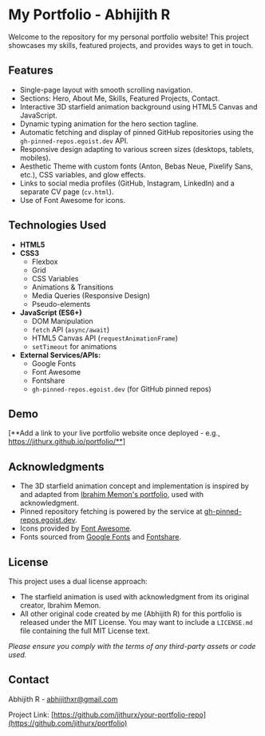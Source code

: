 # My Portfolio - Abhijith R

Welcome to the repository for my personal portfolio website! This project showcases my skills, featured projects, and provides ways to get in touch.

## Features

-   Single-page layout with smooth scrolling navigation.
-   Sections: Hero, About Me, Skills, Featured Projects, Contact.
-   Interactive 3D starfield animation background using HTML5 Canvas and JavaScript.
-   Dynamic typing animation for the hero section tagline.
-   Automatic fetching and display of pinned GitHub repositories using the `gh-pinned-repos.egoist.dev` API.
-   Responsive design adapting to various screen sizes (desktops, tablets, mobiles).
-   Aesthetic Theme with custom fonts (Anton, Bebas Neue, Pixelify Sans, etc.), CSS variables, and glow effects.
-   Links to social media profiles (GitHub, Instagram, LinkedIn) and a separate CV page (`cv.html`).
-   Use of Font Awesome for icons.

## Technologies Used

-   **HTML5**
-   **CSS3**
    -   Flexbox
    -   Grid
    -   CSS Variables
    -   Animations & Transitions
    -   Media Queries (Responsive Design)
    -   Pseudo-elements
-   **JavaScript (ES6+)**
    -   DOM Manipulation
    -   `fetch` API (`async/await`)
    -   HTML5 Canvas API (`requestAnimationFrame`)
    -   `setTimeout` for animations
-   **External Services/APIs:**
    -   Google Fonts
    -   Font Awesome
    -   Fontshare
    -   `gh-pinned-repos.egoist.dev` (for GitHub pinned repos)

## Demo

[**Add a link to your live portfolio website once deployed - e.g., https://jithurx.github.io/portfolio/**]

## Acknowledgments

-   The 3D starfield animation concept and implementation is inspired by and adapted from [Ibrahim Memon's portfolio](https://github.com/ibrahimmemonn/Developer-Portfolio), used with acknowledgment.
-   Pinned repository fetching is powered by the service at [gh-pinned-repos.egoist.dev](https://gh-pinned-repos.egoist.dev/).
-   Icons provided by [Font Awesome](https://fontawesome.com/).
-   Fonts sourced from [Google Fonts](https://fonts.google.com/) and [Fontshare](https://www.fontshare.com/).

## License

This project uses a dual license approach:
-   The starfield animation is used with acknowledgment from its original creator, Ibrahim Memon.
-   All other original code created by me (Abhijith R) for this portfolio is released under the MIT License. You may want to include a `LICENSE.md` file containing the full MIT License text.

*Please ensure you comply with the terms of any third-party assets or code used.*

## Contact

Abhijith R - [abhijithxr@gmail.com](mailto:abhijithxr@gmail.com)

Project Link: [https://github.com/jithurx/your-portfolio-repo](https://github.com/jithurx/portfolio)
